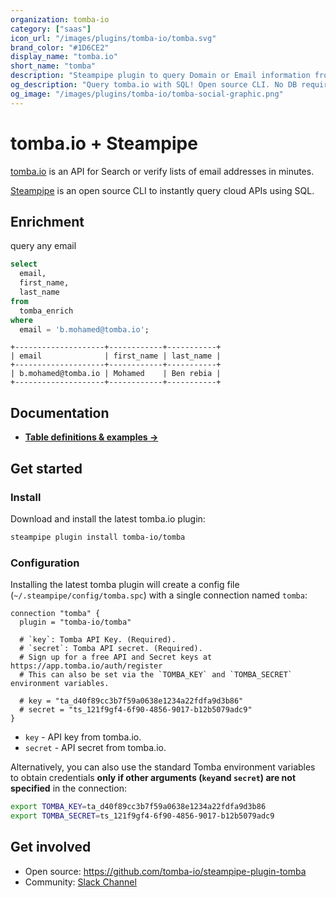 ```yaml
---
organization: tomba-io
category: ["saas"]
icon_url: "/images/plugins/tomba-io/tomba.svg"
brand_color: "#1D6CE2"
display_name: "tomba.io"
short_name: "tomba"
description: "Steampipe plugin to query Domain or Email information from tomba.io."
og_description: "Query tomba.io with SQL! Open source CLI. No DB required."
og_image: "/images/plugins/tomba-io/tomba-social-graphic.png"
---
```


# tomba.io + Steampipe

[tomba.io](https://tomba.io) is an API for Search or verify lists of email addresses in minutes.

[Steampipe](https://steampipe.io) is an open source CLI to instantly query cloud APIs using SQL.

## Enrichment

query any email

```sql
select
  email,
  first_name,
  last_name
from
  tomba_enrich
where
  email = 'b.mohamed@tomba.io';
```

```
+--------------------+------------+-----------+
| email              | first_name | last_name |
+--------------------+------------+-----------+
| b.mohamed@tomba.io | Mohamed    | Ben rebia |
+--------------------+------------+-----------+
```

## Documentation

- **[Table definitions & examples →](/plugins/tomba-io/tomba/tables)**

## Get started

### Install

Download and install the latest tomba.io plugin:

```bash
steampipe plugin install tomba-io/tomba
```

### Configuration

Installing the latest tomba plugin will create a config file (`~/.steampipe/config/tomba.spc`) with a single connection named `tomba`:

```hcl
connection "tomba" {
  plugin = "tomba-io/tomba"

  # `key`: Tomba API Key. (Required).
  # `secret`: Tomba API secret. (Required).
  # Sign up for a free API and Secret keys at https://app.tomba.io/auth/register  
  # This can also be set via the `TOMBA_KEY` and `TOMBA_SECRET` environment variables.  

  # key = "ta_d40f89cc3b7f59a0638e1234a22fdfa9d3b86"
  # secret = "ts_121f9gf4-6f90-4856-9017-b12b5079adc9"
}
```

- `key` - API key from tomba.io.
- `secret` - API secret from tomba.io.

Alternatively, you can also use the standard Tomba environment variables to obtain credentials **only if other arguments (`key`and `secret`) are not specified** in the connection:

```sh
export TOMBA_KEY=ta_d40f89cc3b7f59a0638e1234a22fdfa9d3b86
export TOMBA_SECRET=ts_121f9gf4-6f90-4856-9017-b12b5079adc9
```

## Get involved

- Open source: https://github.com/tomba-io/steampipe-plugin-tomba
- Community: [Slack Channel](https://steampipe.io/community/join)
